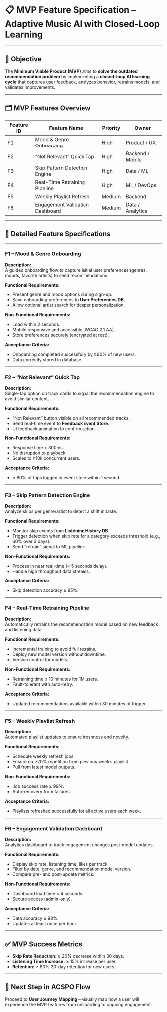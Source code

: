 # 📋 MVP Feature Specification – Adaptive Music AI with Closed-Loop Learning

---

## 🎯 Objective
The **Minimum Viable Product (MVP)** aims to **solve the outdated recommendation problem** by implementing a **closed-loop AI learning cycle** that captures user feedback, analyzes behavior, retrains models, and validates improvements.

---

## 🗂 MVP Features Overview

| Feature ID | Feature Name | Priority | Owner |
|------------|-------------|----------|-------|
| F1 | Mood & Genre Onboarding | High | Product / UX |
| F2 | “Not Relevant” Quick Tap | High | Backend / Mobile |
| F3 | Skip Pattern Detection Engine | High | Data / ML |
| F4 | Real-Time Retraining Pipeline | High | ML / DevOps |
| F5 | Weekly Playlist Refresh | Medium | Backend |
| F6 | Engagement Validation Dashboard | Medium | Data / Analytics |

---

## 📌 Detailed Feature Specifications

---

### **F1 – Mood & Genre Onboarding**
**Description:**  
A guided onboarding flow to capture initial user preferences (genres, moods, favorite artists) to seed recommendations.

**Functional Requirements:**
- Present genre and mood options during sign-up.
- Save onboarding preferences to **User Preferences DB**.
- Allow optional artist search for deeper personalization.

**Non-Functional Requirements:**
- Load within 2 seconds.
- Mobile responsive and accessible (WCAG 2.1 AA).
- Store preferences securely (encrypted at rest).

**Acceptance Criteria:**
- Onboarding completed successfully by ≥90% of new users.
- Data correctly stored in database.

---

### **F2 – “Not Relevant” Quick Tap**
**Description:**  
Single-tap option on track cards to signal the recommendation engine to avoid similar content.

**Functional Requirements:**
- “Not Relevant” button visible on all recommended tracks.
- Send real-time event to **Feedback Event Store**.
- UI feedback animation to confirm action.

**Non-Functional Requirements:**
- Response time < 300ms.
- No disruption to playback.
- Scales to ≥10k concurrent users.

**Acceptance Criteria:**
- ≥ 80% of taps logged in event store within 1 second.

---

### **F3 – Skip Pattern Detection Engine**
**Description:**  
Analyze skips per genre/artist to detect a shift in taste.

**Functional Requirements:**
- Monitor skip events from **Listening History DB**.
- Trigger detection when skip rate for a category exceeds threshold (e.g., 60% over 3 days).
- Send “retrain” signal to ML pipeline.

**Non-Functional Requirements:**
- Process in near real-time (< 5 seconds delay).
- Handle high throughput data streams.

**Acceptance Criteria:**
- Skip detection accuracy ≥ 95%.

---

### **F4 – Real-Time Retraining Pipeline**
**Description:**  
Automatically retrains the recommendation model based on new feedback and listening data.

**Functional Requirements:**
- Incremental training to avoid full retrains.
- Deploy new model version without downtime.
- Version control for models.

**Non-Functional Requirements:**
- Retraining time ≤ 10 minutes for 1M users.
- Fault-tolerant with auto-retry.

**Acceptance Criteria:**
- Updated recommendations available within 30 minutes of trigger.

---

### **F5 – Weekly Playlist Refresh**
**Description:**  
Automated playlist updates to ensure freshness and novelty.

**Functional Requirements:**
- Schedule weekly refresh jobs.
- Ensure no >20% repetition from previous week’s playlist.
- Pull from latest model outputs.

**Non-Functional Requirements:**
- Job success rate ≥ 99%.
- Auto-recovery from failures.

**Acceptance Criteria:**
- Playlists refreshed successfully for all active users each week.

---

### **F6 – Engagement Validation Dashboard**
**Description:**  
Analytics dashboard to track engagement changes post-model updates.

**Functional Requirements:**
- Display skip rate, listening time, likes per track.
- Filter by date, genre, and recommendation model version.
- Compare pre- and post-update metrics.

**Non-Functional Requirements:**
- Dashboard load time < 4 seconds.
- Secure access (admin-only).

**Acceptance Criteria:**
- Data accuracy ≥ 98%.
- Updates at least once per hour.

---

## ✅ MVP Success Metrics

- **Skip Rate Reduction:** ≥ 20% decrease within 30 days.
- **Listening Time Increase:** ≥ 15% increase per user.
- **Retention:** ≥ 80% 30-day retention for new users.

---

## 📌 Next Step in ACSPO Flow
Proceed to **User Journey Mapping** – visually map how a user will experience the MVP features from onboarding to ongoing engagement.

